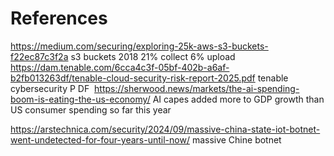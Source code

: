 # References

https://medium.com/securing/exploring-25k-aws-s3-buckets-f22ec87c3f2a s3 buckets 2018 21% collect 6% upload
‌
https://dam.tenable.com/6cca4c3f-05bf-402b-a6af-b2fb013263df/tenable-cloud-security-risk-report-2025.pdf tenable cybersecurity P
DF
‌
https://sherwood.news/markets/the-ai-spending-boom-is-eating-the-us-economy/ AI capes added more to GDP growth than US consumer spending so far this year

https://arstechnica.com/security/2024/09/massive-china-state-iot-botnet-went-undetected-for-four-years-until-now/ massive Chine botnet